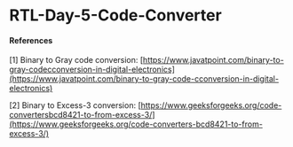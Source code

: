 # RTL-Day-5-Code-Converter

#### References
[1] Binary to Gray code conversion: [https://www.javatpoint.com/binary-to-gray-codecconversion-in-digital-electronics](https://www.javatpoint.com/binary-to-gray-code-cconversion-in-digital-electronics)

[2] Binary to Excess-3 conversion: [https://www.geeksforgeeks.org/code-convertersbcd8421-to-from-excess-3/](https://www.geeksforgeeks.org/code-converters-bcd8421-to-from-excess-3/)
